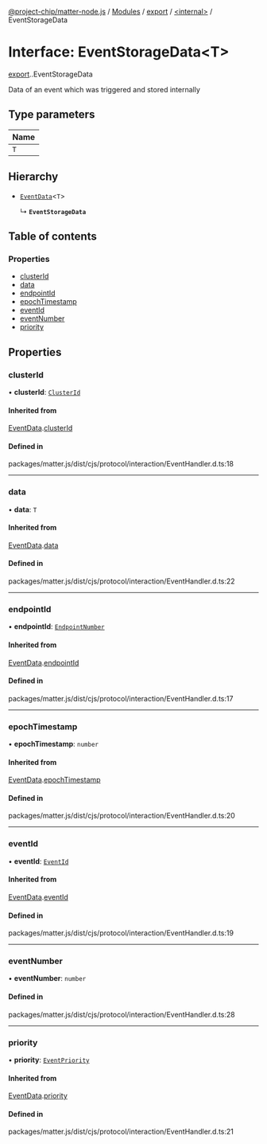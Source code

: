 [@project-chip/matter-node.js](../README.md) / [Modules](../modules.md) / [export](../modules/export.md) / [<internal\>](../modules/export._internal_.md) / EventStorageData

# Interface: EventStorageData<T\>

[export](../modules/export.md).[<internal>](../modules/export._internal_.md).EventStorageData

Data of an event which was triggered and stored internally

## Type parameters

| Name |
| :------ |
| `T` |

## Hierarchy

- [`EventData`](export._internal_.EventData.md)<`T`\>

  ↳ **`EventStorageData`**

## Table of contents

### Properties

- [clusterId](export._internal_.EventStorageData.md#clusterid)
- [data](export._internal_.EventStorageData.md#data)
- [endpointId](export._internal_.EventStorageData.md#endpointid)
- [epochTimestamp](export._internal_.EventStorageData.md#epochtimestamp)
- [eventId](export._internal_.EventStorageData.md#eventid)
- [eventNumber](export._internal_.EventStorageData.md#eventnumber)
- [priority](export._internal_.EventStorageData.md#priority)

## Properties

### clusterId

• **clusterId**: [`ClusterId`](../modules/exports_datatype.md#clusterid)

#### Inherited from

[EventData](export._internal_.EventData.md).[clusterId](export._internal_.EventData.md#clusterid)

#### Defined in

packages/matter.js/dist/cjs/protocol/interaction/EventHandler.d.ts:18

___

### data

• **data**: `T`

#### Inherited from

[EventData](export._internal_.EventData.md).[data](export._internal_.EventData.md#data)

#### Defined in

packages/matter.js/dist/cjs/protocol/interaction/EventHandler.d.ts:22

___

### endpointId

• **endpointId**: [`EndpointNumber`](../modules/exports_datatype.md#endpointnumber)

#### Inherited from

[EventData](export._internal_.EventData.md).[endpointId](export._internal_.EventData.md#endpointid)

#### Defined in

packages/matter.js/dist/cjs/protocol/interaction/EventHandler.d.ts:17

___

### epochTimestamp

• **epochTimestamp**: `number`

#### Inherited from

[EventData](export._internal_.EventData.md).[epochTimestamp](export._internal_.EventData.md#epochtimestamp)

#### Defined in

packages/matter.js/dist/cjs/protocol/interaction/EventHandler.d.ts:20

___

### eventId

• **eventId**: [`EventId`](../modules/exports_datatype.md#eventid)

#### Inherited from

[EventData](export._internal_.EventData.md).[eventId](export._internal_.EventData.md#eventid)

#### Defined in

packages/matter.js/dist/cjs/protocol/interaction/EventHandler.d.ts:19

___

### eventNumber

• **eventNumber**: `number`

#### Defined in

packages/matter.js/dist/cjs/protocol/interaction/EventHandler.d.ts:28

___

### priority

• **priority**: [`EventPriority`](../enums/exports_cluster.EventPriority.md)

#### Inherited from

[EventData](export._internal_.EventData.md).[priority](export._internal_.EventData.md#priority)

#### Defined in

packages/matter.js/dist/cjs/protocol/interaction/EventHandler.d.ts:21
